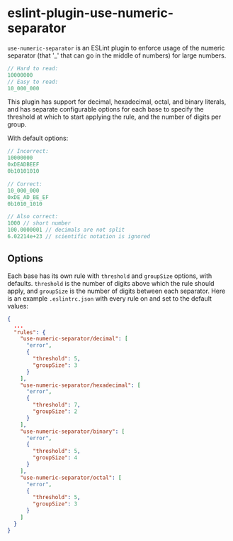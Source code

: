 # eslint-plugin-use-numeric-separator
`use-numeric-separator` is an ESLint plugin to enforce usage of the numeric separator (that '_' that can go in the middle of numbers) for large numbers.

```js
// Hard to read:
10000000
// Easy to read:
10_000_000
```

This plugin has support for decimal, hexadecimal, octal, and binary literals, and has separate configurable options for each base to specify the threshold at which to start applying the rule, and the number of digits per group.

With default options:

```js
// Incorrect:
10000000
0xDEADBEEF
0b10101010

// Correct:
10_000_000
0xDE_AD_BE_EF
0b1010_1010

// Also correct:
1000 // short number
100.0000001 // decimals are not split
6.02214e+23 // scientific notation is ignored
```

## Options
Each base has its own rule with `threshold` and `groupSize` options, with defaults. `threshold` is the number of digits above which the rule should apply, and `groupSize` is the number of digits between each separator. Here is an example `.eslintrc.json` with every rule on and set to the default values:

```json
{
  ...
  "rules": {
    "use-numeric-separator/decimal": [
      "error",
      {
        "threshold": 5,
        "groupSize": 3
      }
    ],
    "use-numeric-separator/hexadecimal": [
      "error",
      {
        "threshold": 7,
        "groupSize": 2
      }
    ],
    "use-numeric-separator/binary": [
      "error",
      {
        "threshold": 5,
        "groupSize": 4
      }
    ],
    "use-numeric-separator/octal": [
      "error",
      {
        "threshold": 5,
        "groupSize": 3
      }
    ]
  }
}
```
